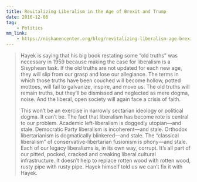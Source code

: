 ```yaml
---
title: Revitalizing Liberalism in the Age of Brexit and Trump
date: 2016-12-06
tag:
    - Politics
mm_link:
    - https://niskanencenter.org/blog/revitalizing-liberalism-age-brexit-trump/
---
```

> Hayek is saying that his big book restating some “old truths” was necessary in 1959 because making the case for liberalism is a Sisyphean task. If the old truths are not updated for each new age, they will slip from our grasp and lose our allegiance. The terms in which those truths have been couched will become hollow, potted mottoes, will fail to galvanize, inspire, and move us. The old truths will remain truths, but they’ll be dismissed and neglected as mere dogma, noise. And the liberal, open society will again face a crisis of faith.
> 
> This won’t be an exercise in narrowly sectarian ideology or political dogma. It can’t be. The fact that liberalism has become rote is central to our problem. Academic left-liberalism is doggedly utopian—and stale. Democratic Party liberalism is incoherent—and stale. Orthodox libertarianism is dogmatically blinkered—and stale. The “classical liberalism” of conservative-libertarian fusionism is phony—and stale. Each of our legacy liberalisms is, in its own way, corrupt. It’s all part of our pitted, pocked, cracked and creaking liberal cultural infrastructure. It doesn’t help to replace rotten wood with rotten wood, rusty pipe with rusty pipe. Hayek himself told us we can’t fix it with Hayek.